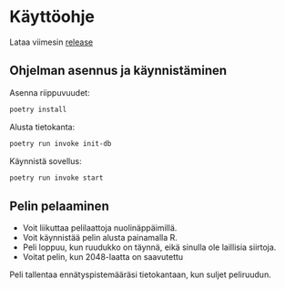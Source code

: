 # Käyttöohje

Lataa viimesin [release](https://github.com/vdavd/ot-harjoitustyo/releases/tag/final_release)

## Ohjelman asennus ja käynnistäminen

Asenna riippuvuudet:

```bash
poetry install
```

Alusta tietokanta:

```bash
poetry run invoke init-db
```

Käynnistä sovellus:

```bash
poetry run invoke start
```

## Pelin pelaaminen

- Voit liikuttaa pelilaattoja nuolinäppäimillä.
- Voit käynnistää pelin alusta painamalla R.
- Peli loppuu, kun ruudukko on täynnä, eikä sinulla ole laillisia siirtoja.
- Voitat pelin, kun 2048-laatta on saavutettu

Peli tallentaa ennätyspistemääräsi tietokantaan, kun suljet peliruudun.
